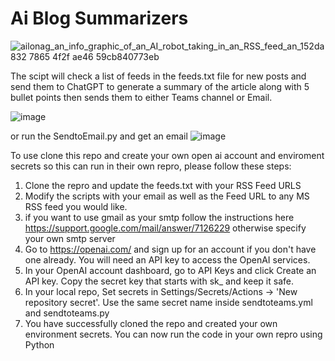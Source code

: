 # Ai Blog Summarizers
![ailonag_an_info_graphic_of_an_AI_robot_taking_in_an_RSS_feed_an_152da832 7865 4f2f ae46 59cb840773eb](https://user-images.githubusercontent.com/81778135/227051825-e9a664c1-d4fb-4234-8430-84a78b270754.jpg)

The scipt will check a list of feeds in the feeds.txt file  for new posts and send them to ChatGPT to generate a summary of the article along with 5 bullet points then sends them to either Teams channel or Email.  

![image](https://user-images.githubusercontent.com/81778135/227434020-0e218e6e-79c9-498e-a759-b02b39c1d40f.png)

or run the SendtoEmail.py and get an email 
![image](https://user-images.githubusercontent.com/81778135/227434167-44d51c3a-5f94-4d56-96a6-b92dfe9eb6a5.png)


To use clone this repo and create your own open ai account and enviroment secrets so this can run in their own repro, please follow these steps:

1. Clone the repro and update the feeds.txt with your RSS Feed URLS
2. Modify the scripts with your email as well as the Feed URL to any MS RSS feed you would like. 
3. if you want to use gmail as your smtp follow the instructions here https://support.google.com/mail/answer/7126229 otherwise specify your own smtp server 
4. Go to https://openai.com/ and sign up for an account if you don't have one already. You will need an API key to access the OpenAI services.
5. In your OpenAI account dashboard, go to API Keys and click Create an API key. Copy the secret key that starts with sk_ and keep it safe.
6. In your local repo, Set secrets in Settings/Secrets/Actions -> 'New repository secret'. Use the same secret name inside sendtoteams.yml and sendtoteams.py
7. You have successfully cloned the repo and created your own environment secrets. You can now run the code in your own repro using Python 
